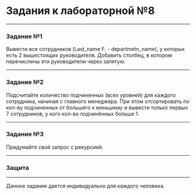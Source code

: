 # Задания к лабораторной №8

___
### Задание №1 
Вывести все сотрудников (Last_name F. - departmetn_name), у которых есть 2 вышестоящих руководителя. Добавить столбец, в котором перечислены эти руководители через запятую.
___
### Задание №2
Подсчитайте количество подчиненных (всех уровней) для каждого сотрудника, начиная с главного менеджера. При этом отсортировать по кол-ву подчиненных от большего к меньшему и вывести только первых 7 сотрудников, у кого кол-во подчинённых больше 1.

___
### Задание №3 
Придумайте свой запрос с рекурсией.

___

### Защита
___
Данное задание дается индивидуально для каждого человека.